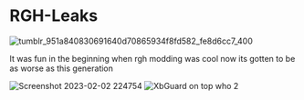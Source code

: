 # RGH-Leaks

![tumblr_951a840830691640d70865934f8fd582_fe8d6cc7_400](https://github.com/user-attachments/assets/8e75b2e7-00db-44c3-89ad-c58224715d30)


It was fun in the beginning when rgh modding was cool now its gotten to be as worse as this generation 



![Screenshot 2023-02-02 224754](https://user-images.githubusercontent.com/114695247/216516404-ed9730c1-0d25-4682-94ba-7724f3ca9fe4.png)
![XbGuard on top who 2](https://github.com/user-attachments/assets/8cf381b8-a3fd-4454-a0ef-e5ec2880d5c6)
